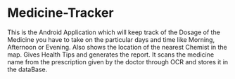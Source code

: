 # Medicine-Tracker
This is the Android Application which will keep track of the Dosage of the Medicine you have to take on the particular days and time like Morning, Afternoon or Evening. Also shows the location of the nearest Chemist in the map. Gives Health Tips and generates the report. It scans the medicine name from the prescription given by the doctor through OCR and stores it in the dataBase.
